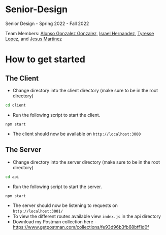 # Senior-Design
Senior Design - Spring 2022 - Fall 2022

Team Members: [Alonso Gonzalez Gonzalez](https://github.com/AlonsoGonzalezGonzalez), [Israel Hernandez](https://github.com/IsraelHG), [Tyresse Lopez](https://github.com/TyresseL), and [Jesus Martinez](https://github.com/Martje55555)

# How to get started

## The Client
* Change directory into the client directory (make sure to be in the root directory)
```sh
cd client
```
* Run the following script to start the client.
```node
npm start
```
* The client should now be available on `http://localhost:3000`



## The Server

* Change directory into the server directory (make sure to be in the root directory)
```sh
cd api
```
* Run the following script to start the server.
```node
npm start
```
* The server should now be listening to requests on `http://localhost:3001/`
* To view the different routes available view `index.js` in the api directory
* Download my Postman collection here - https://www.getpostman.com/collections/fe93d96b3fb68bff1d0f
